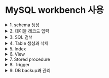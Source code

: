 # MySQL workbench 사용

<details>
<summary>1. schema 생성</summary>
<div markdown="1">
  
<img height="200" alt="스크린샷 2023-09-12 오후 4 12 19" src="https://github.com/YeoJiSu/DataBase/assets/76769044/568d4873-74ac-4b66-8159-7f23983caaeb"/>
<img height="200" alt="스크린샷 2023-09-12 오후 4 13 18" src="https://github.com/YeoJiSu/DataBase/assets/76769044/aa424fc2-fed7-4ae9-ac35-15df69708983"/>

```mysql
CREATE SCHEMA 'warehouse' DEFAULT CHARACTER SET utf8 COLLATE utf8_unicode_ci;
```

```mysql
CREATE TABLE `p` (
  `pno` char(4) CHARACTER SET utf8mb3 COLLATE utf8mb3_unicode_ci NOT NULL,
  `pname` char(10) CHARACTER SET utf8mb3 COLLATE utf8mb3_unicode_ci NOT NULL,
  `color` char(10) CHARACTER SET utf8mb3 COLLATE utf8mb3_unicode_ci NOT NULL,
  `weight` double NOT NULL,
  `city` varchar(20) CHARACTER SET utf8mb3 COLLATE utf8mb3_unicode_ci NOT NULL,
  PRIMARY KEY (`pno`)
) ENGINE=InnoDB DEFAULT CHARSET=utf8mb3 COLLATE=utf8mb3_unicode_ci
```

</div>
</details>

<details>
<summary>2. 테이블 레코드 입력</summary>
<div markdown="1">

<img width="500" alt="스크린샷 2023-09-12 오후 4 48 51" src="https://github.com/YeoJiSu/DataBase/assets/76769044/423de4e6-ea42-4266-b995-bd80a249e67a">
<img width="200" alt="스크린샷 2023-09-12 오후 4 48 31" src="https://github.com/YeoJiSu/DataBase/assets/76769044/77ca6c8d-5544-46fb-a116-f6823f28063a">
<hr>
<br>
* 위의 표를 참고하여 아래와 같이 레코드 입력
<br>
<img width="280" alt="스크린샷 2023-09-12 오후 4 20 04" src="https://github.com/YeoJiSu/DataBase/assets/76769044/2802c4d4-940d-42dc-bbd8-00dca3853687">
<img width="280" alt="스크린샷 2023-09-12 오후 4 20 20" src="https://github.com/YeoJiSu/DataBase/assets/76769044/f17ba5f0-dba2-4815-bc37-84fa785ef5a3">
<img width="280" alt="스크린샷 2023-09-12 오후 4 20 37" src="https://github.com/YeoJiSu/DataBase/assets/76769044/bf7161ca-4c6e-4788-8f20-b77f43bf0028">
<img width="280" alt="스크린샷 2023-09-12 오후 4 20 51" src="https://github.com/YeoJiSu/DataBase/assets/76769044/78260923-f62d-4c54-89aa-31a725a4693f">
<img width="280" alt="스크린샷 2023-09-12 오후 4 21 16" src="https://github.com/YeoJiSu/DataBase/assets/76769044/d46abf70-79e0-46a6-b950-006d7936cba0">
<img width="280" alt="스크린샷 2023-09-12 오후 4 21 27" src="https://github.com/YeoJiSu/DataBase/assets/76769044/7cba6f96-d638-4d27-b04f-246f3e81c464">
</div>
</details>

<details>
<summary>3. SQL 검색</summary>
<div markdown="1">
  
```mysql
select * from warehouse.s;
select sname,city from s;
```

</div>
</details>

<details>
<summary>4. Table 생성과 삭제</summary>
<div markdown="1">

* 테이블 생성
```mysql
create table tempS(id int);
```
* 테이블 삭제
```mysql
drop table tempS;
```

</div>
</details>

<details>
<summary>5. Index</summary>
<div markdown="1">

```mysql
create index myindex on s(city);
```
<img width="397" alt="스크린샷 2023-09-12 오후 4 31 34" src="https://github.com/YeoJiSu/DataBase/assets/76769044/f51d2416-ba68-4b58-a3dc-ba062d39fda9">

</div>
</details>

<details>
<summary>6. View </summary>
<div markdown="1">
  
```mysql
CREATE VIEW `new_view` AS select sname from s where status >20;
```
<img width="845" alt="스크린샷 2023-09-12 오후 4 30 14" src="https://github.com/YeoJiSu/DataBase/assets/76769044/1b6d2213-255c-46cf-9a63-61db8936cdf4">

</div>
</details>

<details>
<summary>7. Stored procedure</summary>
<div markdown="1">

```mysql
CREATE PROCEDURE `new_procedure` ()
BEGIN
select * from s;
select city from s where status > 20;
END
```

<img width="652" alt="스크린샷 2023-09-12 오후 4 33 45" src="https://github.com/YeoJiSu/DataBase/assets/76769044/ae5c016a-b416-452d-a409-a7386c536d36">

</div>
</details>

<details>
<summary>8. Trigger</summary>
<div markdown="1">

1. dept, deletedDept 테이블 정의하기
   * dept에서 레코드가 삭제되면, 해당 레코드를 deletedDept에 저장하는 trigger를 만들 예정.

2. trigger 설정

   <img width="1436" alt="스크린샷 2023-09-12 오후 4 38 39" src="https://github.com/YeoJiSu/DataBase/assets/76769044/ba09a62b-29fb-4d78-a23a-6afd74ddc504">

  ```mysql
  insert into deletedDept values(old.dno, old.dname, old.budget);
  ```


</div>
</details>

<details>
<summary>9. DB backup과 관리</summary>
<div markdown="1">
  
<img width="721" alt="스크린샷 2023-09-12 오후 4 41 57" src="https://github.com/YeoJiSu/DataBase/assets/76769044/262c9537-f0ab-4e70-b085-efe50beb0d5d">

</div>
</details>
